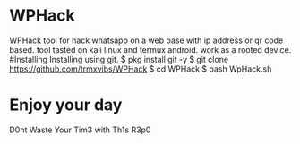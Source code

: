 # WPHack

WPHack tool for hack whatsapp on a web base with ip address or qr code based.
tool tasted on kali linux and termux android.
work as a rooted device.
#Installing
Installing using git.
$ pkg install git -y
$ git clone https://github.com/trmxvibs/WPHack
$ cd WPHack
$ bash WpHack.sh

# Enjoy your day

D0nt Waste Your Tim3 with Th1s R3p0
